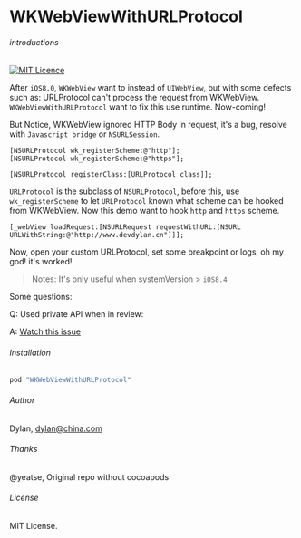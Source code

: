 # WKWebViewWithURLProtocol

###### introductions

[![MIT Licence](https://badges.frapsoft.com/os/mit/mit.svg?v=103)](https://opensource.org/licenses/mit-license.php)

After `iOS8.0`, `WKWebView` want to instead of `UIWebView`, but with some defects such as: URLProtocol can't process the request from WKWebView.
`WKWebViewWithURLProtocol` want to fix this use runtime. Now-coming!

But Notice, WKWebView ignored HTTP Body in request, it's a bug, resolve with `Javascript bridge` or `NSURLSession`.

```objc
[NSURLProtocol wk_registerScheme:@"http"];
[NSURLProtocol wk_registerScheme:@"https"];

[NSURLProtocol registerClass:[URLProtocol class]];
```

`URLProtocol` is the subclass of `NSURLProtocol`, before this, use `wk_registerScheme` to let `URLProtocol` known what scheme can be hooked from WKWebView. Now this demo want to hook `http` and `https` scheme.

```objc
[_webView loadRequest:[NSURLRequest requestWithURL:[NSURL URLWithString:@"http://www.devdylan.cn"]]];
```

Now, open your custom URLProtocol, set some breakpoint or logs, oh my god! it's worked!

> Notes: It's only useful when systemVersion > `iOS8.4`

Some questions: 

Q: Used private API when in review:

A: [Watch this issue](https://github.com/brave/browser-ios/issues/96#issuecomment-260365341)

###### Installation

```ruby
pod "WKWebViewWithURLProtocol"
```

###### Author

Dylan, dylan@china.com

###### Thanks

@yeatse, Original repo without cocoapods

###### License

MIT License.

